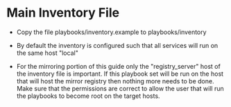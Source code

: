 # Main Inventory File

- Copy the file playbooks/inventory.example to playbooks/inventory

- By default the inventory is configured such that all services will run on the same host "local"

- For the mirroring portion of this guide only the "registry_server" host of the inventory file is important. If this playbook set will be run on the host that
will host the mirror registry then nothing more needs to be done. Make sure that the permissions are correct to allow the user that will run the playbooks to become root on
the target hosts.
